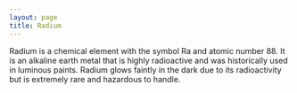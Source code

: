 ```yaml
---
layout: page
title: Radium
---
```


Radium is a chemical element with the symbol Ra and atomic number 88. It is an alkaline earth metal that is highly radioactive and was historically used in luminous paints. Radium glows faintly in the dark due to its radioactivity but is extremely rare and hazardous to handle.
